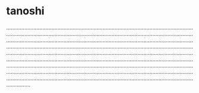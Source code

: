 # tanoshi
............................................................................................................................................................................................................................................................................................................................................................................................................................................................................................................................................................................................................................................................................................................................................................................................................................................................................................................................................................................................................................................................................................................................................................................